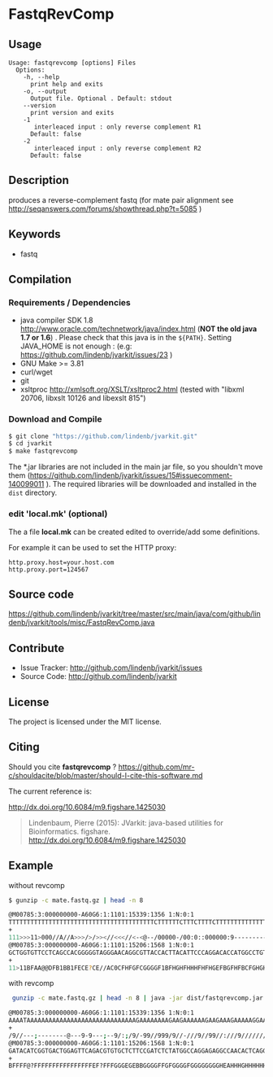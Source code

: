 # FastqRevComp


## Usage

```
Usage: fastqrevcomp [options] Files
  Options:
    -h, --help
      print help and exits
    -o, --output
      Output file. Optional . Default: stdout
    --version
      print version and exits
    -1
       interleaced input : only reverse complement R1
      Default: false
    -2
       interleaced input : only reverse complement R2
      Default: false

```


## Description

produces a reverse-complement fastq (for mate pair alignment see http://seqanswers.com/forums/showthread.php?t=5085 )


## Keywords

 * fastq


## Compilation

### Requirements / Dependencies

* java compiler SDK 1.8 http://www.oracle.com/technetwork/java/index.html (**NOT the old java 1.7 or 1.6**) . Please check that this java is in the `${PATH}`. Setting JAVA_HOME is not enough : (e.g: https://github.com/lindenb/jvarkit/issues/23 )
* GNU Make >= 3.81
* curl/wget
* git
* xsltproc http://xmlsoft.org/XSLT/xsltproc2.html (tested with "libxml 20706, libxslt 10126 and libexslt 815")


### Download and Compile

```bash
$ git clone "https://github.com/lindenb/jvarkit.git"
$ cd jvarkit
$ make fastqrevcomp
```

The *.jar libraries are not included in the main jar file, so you shouldn't move them (https://github.com/lindenb/jvarkit/issues/15#issuecomment-140099011 ).
The required libraries will be downloaded and installed in the `dist` directory.

### edit 'local.mk' (optional)

The a file **local.mk** can be created edited to override/add some definitions.

For example it can be used to set the HTTP proxy:

```
http.proxy.host=your.host.com
http.proxy.port=124567
```
## Source code 

https://github.com/lindenb/jvarkit/tree/master/src/main/java/com/github/lindenb/jvarkit/tools/misc/FastqRevComp.java

## Contribute

- Issue Tracker: http://github.com/lindenb/jvarkit/issues
- Source Code: http://github.com/lindenb/jvarkit

## License

The project is licensed under the MIT license.

## Citing

Should you cite **fastqrevcomp** ? https://github.com/mr-c/shouldacite/blob/master/should-I-cite-this-software.md

The current reference is:

http://dx.doi.org/10.6084/m9.figshare.1425030

> Lindenbaum, Pierre (2015): JVarkit: java-based utilities for Bioinformatics. figshare.
> http://dx.doi.org/10.6084/m9.figshare.1425030

 
## Example


without revcomp
```bash
$ gunzip -c mate.fastq.gz | head -n 8

@M00785:3:000000000-A60G6:1:1101:15339:1356 1:N:0:1
TTTTTTTTTTTTTTTTTTTTTTTTTTTTTTTTTTTTTTTTCTTTTTTCTTTCTTTTCTTTTTTTTTTTTTTCTTTTTTTTTTTTTTCTTTTTTTTTTTTCTTTTTTTTTTTTTTTTTTTCTTTTTTTTCTTTCTTTCTTTTTTTTTTCTCTCTCTTTTTTTTTCTTTCTTTTTTTCCTTTTTCCTTTTTCTTTCTTCTTTTTTCTTCTTTTTTTTCTTTTTTTTTTTTTTTTTTTTTTTTTTTTTTATTTT
+
111>>>11>000//A//A>>>/>/>><//<<<//<-<@--/00000-/00:0::000000:9---------//9///--9------//9/99-9----9//////-----9-----9--///9/99-;/99//////99/;/-99--/////////9;9---9//9///;;//-9////////////9///://99//9///-//9/999//99-/9/;:/9--;---9-9---@--------;---//9/
@M00785:3:000000000-A60G6:1:1101:15206:1568 1:N:0:1
GCTGGTGTTCCTCAGCCACGGGGGTAGGGAACAGGCGTTACCACTTACATTCCCAGGACACCATGGCCTGTCTCTTATACACATCTAGATGTGTATAAGAGACAGGGTAACTACAATGGACCCCTTGCAGCCTGGAAGGGCCAGCAGTTCACTTTTCCAAGAGCAGCCGTGCATTCTGCACCTGAGTGTTGGCCTCTCCTGGCCATAGAGATCGGAAGAGCACACGTCTGAACTCCAGTCACCGATGTATC
+
11>11BFAA@@DFB1BB1FECE?CE//AC0CFHFGFCGGGGF1BFHGHFHHHFHFHGEFBGFHFBCFGHGHFGEFGBGFGFHFHHHFE2F2F1FFHFFFHGEGB0AEHHEHHHFFFGBFFGHGGGHHFFHFFG0/0CHGGGGGHGHHHGHGHHHHHHHHHHGHGHGHHGGCGHHHHHHHHHHHHHHGHHHAEHGGGGGGGGFGGGGFGFFGGGGBBEGEGGGFFF?FEFFFFFFFFFFFFFFFF?@FFFFB
```
with revcomp
```bash
 gunzip -c mate.fastq.gz | head -n 8 | java -jar dist/fastqrevcomp.jar

@M00785:3:000000000-A60G6:1:1101:15339:1356 1:N:0:1
AAAATAAAAAAAAAAAAAAAAAAAAAAAAAAAAAAGAAAAAAAAGAAGAAAAAAGAAGAAAGAAAAAGGAAAAAGGAAAAAAAGAAAGAAAAAAAAAGAGAGAGAAAAAAAAAAGAAAGAAAGAAAAAAAAGAAAAAAAAAAAAAAAAAAAGAAAAAAAAAAAAGAAAAAAAAAAAAAAGAAAAAAAAAAAAAAGAAAAGAAAGAAAAAAGAAAAAAAAAAAAAAAAAAAAAAAAAAAAAAAAAAAAAAAA
+
/9//---;--------@---9-9---;--9/:;/9/-99//999/9//-///9//99//:///9////////////9-//;;///9//9---9;9/////////--99-/;/99//////99/;-99/9///--9-----9-----//////9----9-99/9//------9--///9//---------9:000000::0:00/-00000/--@<-<//<<<//<>>/>/>>>A//A//000>11>>>111
@M00785:3:000000000-A60G6:1:1101:15206:1568 1:N:0:1
GATACATCGGTGACTGGAGTTCAGACGTGTGCTCTTCCGATCTCTATGGCCAGGAGAGGCCAACACTCAGGTGCAGAATGCACGGCTGCTCTTGGAAAAGTGAACTGCTGGCCCTTCCAGGCTGCAAGGGGTCCATTGTAGTTACCCTGTCTCTTATACACATCTAGATGTGTATAAGAGACAGGCCATGGTGTCCTGGGAATGTAAGTGGTAACGCCTGTTCCCTACCCCCGTGGCTGAGGAACACCAGC
+
BFFFF@?FFFFFFFFFFFFFFFFEF?FFFGGGEGEBBGGGGFFGFGGGGFGGGGGGGGHEAHHHGHHHHHHHHHHHHHHGCGGHHGHGHGHHHHHHHHHHGHGHHHGHGGGGGHC0/0GFFHFFHHGGGHGFFBGFFFHHHEHHEA0BGEGHFFFHFF1F2F2EFHHHFHFGFGBGFEGFHGHGFCBFHFGBFEGHFHFHHHFHGHFB1FGGGGCFGFHFC0CA//EC?ECEF1BB1BFD@@AAFB11>11
```


